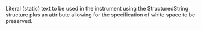 Literal (static) text to be used in the instrument using the StructuredString structure plus an attribute allowing for the specification of white space to be preserved.
